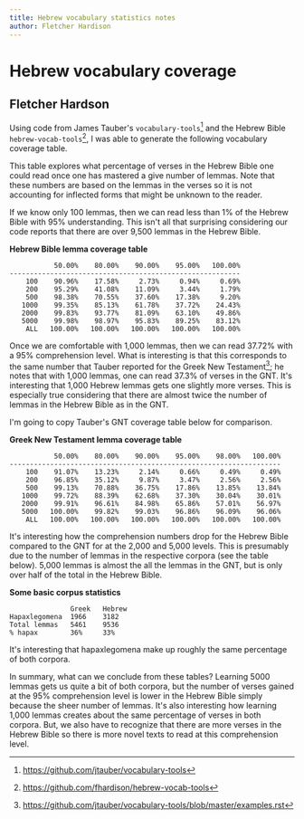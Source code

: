 ```yaml
---
title: Hebrew vocabulary statistics notes
author: Fletcher Hardison
---
```


# Hebrew vocabulary coverage

## Fletcher Hardson

Using code from James Tauber's `vocabulary-tools`[^tauber] and the Hebrew Bible `hebrew-vocab-tools`[^hebtools], I was able to generate the following vocabulary coverage table. 


[^tauber]: <https://github.com/jtauber/vocabulary-tools>


[^hebtools]:<https://github.com/fhardison/hebrew-vocab-tools>

This table explores what percentage of verses in the Hebrew Bible one could read once one has mastered a give number of lemmas. Note that these numbers are based on the lemmas in the verses so it is not accounting for inflected forms that might be unknown to the reader. 

If we know only 100 lemmas, then we can read less than 1% of the Hebrew Bible with 95% understanding. This isn't all that surprising considering our code reports that there are over 9,500 lemmas in the Hebrew Bible. 

**Hebrew Bible lemma coverage table**

```
           50.00%    80.00%    90.00%    95.00%   100.00%
---------------------------------------------------------
    100    90.96%    17.58%     2.73%     0.94%     0.69%
    200    95.29%    41.08%    11.09%     3.44%     1.79%
    500    98.38%    70.55%    37.60%    17.38%     9.20%
   1000    99.35%    85.13%    61.78%    37.72%    24.43%
   2000    99.83%    93.77%    81.09%    63.10%    49.86%
   5000    99.98%    98.97%    95.83%    89.25%    83.12%
    ALL   100.00%   100.00%   100.00%   100.00%   100.00%
```

Once we are comfortable with 1,000 lemmas, then we can read 37.72% with a 95% comprehension level. What is interesting is that this corresponds to the same number that Tauber reported for the Greek New Testament[^examples]; he notes that with 1,000 lemmas, one can read 37.3% of verses in the GNT. It's interesting that 1,000 Hebrew lemmas gets one slightly more verses. This is especially true considering that there are almost twice the number of lemmas in the Hebrew Bible as in the GNT. 


[^examples]: <https://github.com/jtauber/vocabulary-tools/blob/master/examples.rst>

I'm going to copy Tauber's GNT coverage table below for comparison. 

**Greek New Testament lemma coverage table**

```
           50.00%    80.00%    90.00%    95.00%    98.00%   100.00%
-------------------------------------------------------------------
    100    91.07%    13.23%     2.14%     0.66%     0.49%     0.49%
    200    96.85%    35.12%     9.87%     3.47%     2.56%     2.56%
    500    99.13%    70.88%    36.75%    17.86%    13.85%    13.84%
   1000    99.72%    88.39%    62.68%    37.30%    30.04%    30.01%
   2000    99.91%    96.61%    84.98%    65.86%    57.01%    56.97%
   5000   100.00%    99.82%    99.03%    96.86%    96.09%    96.06%
    ALL   100.00%   100.00%   100.00%   100.00%   100.00%   100.00%
```

It's interesting how the comprehension numbers drop for the Hebrew Bible compared to the GNT for at the 2,000 and 5,000 levels. This is presumably due to the number of lemmas in the respective corpora (see the table below). 5,000 lemmas is almost the all the lemmas in the GNT, but is only over half of the total in the Hebrew Bible. 


**Some basic corpus statistics**

```
               Greek   Hebrew
Hapaxlegomena  1966    3182
Total lemmas   5461    9536
% hapax        36%     33%
```

It's interesting that hapaxlegomena make up roughly the same percentage of both corpora. 

In summary, what can we conclude from these tables? Learning 5000 lemmas gets us quite a bit of both corpora, but the number of verses gained at the 95% comprehension level is lower in the Hebrew Bible simply because the sheer number of lemmas. It's also interesting how learning 1,000 lemmas creates about the same percentage of verses in both corpora. But, we also have to recognize that there are more verses in the Hebrew Bible so there is more novel texts to read at this comprehension level. 

